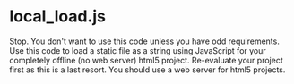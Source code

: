 # local_load.js
Stop.  You don't want to use this code unless you have odd requirements.  Use this code to load a static file as a string using JavaScript for your completely offline (no web server) html5 project.  Re-evaluate your project first as this is a last resort.  You should use a web server for html5 projects.
